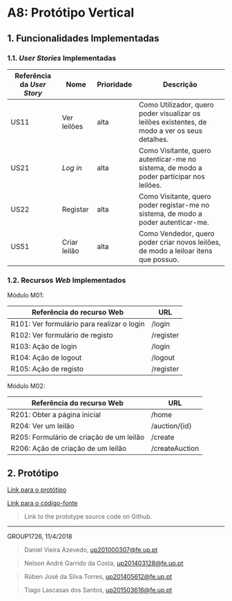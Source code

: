 # A8: Protótipo Vertical

## 1. Funcionalidades Implementadas

### 1.1. *User Stories* Implementadas


| Referência da *User Story* | Nome                   | Prioridade                   | Descrição                   |
| -------------------- | ---------------------- | -------------------------- | ----------------------------- |
| US11 | Ver leilões | alta | Como Utilizador, quero poder visualizar os leilões existentes, de modo a ver os seus detalhes.
| US21                 | *Log in* | alta | Como Visitante, quero autenticar-me no sistema, de modo a poder participar nos leilões. |
| US22|Registar|alta|Como Visitante, quero poder registar-me no sistema, de modo a poder autenticar-me.|
| US51|Criar leilão|alta|Como Vendedor, quero poder criar novos leilões, de modo a leiloar itens que possuo.


### 1.2. Recursos *Web* Implementados

Módulo M01:

| Referência do recurso Web | URL                         |
| ---------------------- | ------------------------------ |
| R101: Ver formulário para realizar o login | /login |
| R102: Ver formulário de registo | /register |
| R103: Ação de login | /login |
| R104: Ação de logout | /logout |
| R105: Ação de registo | /register |

Módulo M02:

| Referência do recurso Web | URL                         |
| ---------------------- | ------------------------------ |
| R201: Obter a página inicial | /home |
| R204: Ver um leilão | /auction/{id}
| R205: Formulário de criação de um leilão | /create |
| R206: Ação de criação de um leilão | /createAuction |

## 2. Protótipo

[Link para o protótipo](http://lbaw1726.lbaw-prod.fe.up.pt/home)

[Link para o código-fonte](https://github.com/tiagolascasas/lbaw1726/tree/proto)
> Link to the prototype source code on Github.


***
GROUP1726, 11/4/2018

> Daniel Vieira Azevedo, up201000307@fe.up.pt

> Nelson André Garrido da Costa, up201403128@fe.up.pt

> Rúben José da Silva Torres, up201405612@fe.up.pt

> Tiago Lascasas dos Santos, up201503616@fe.up.pt
